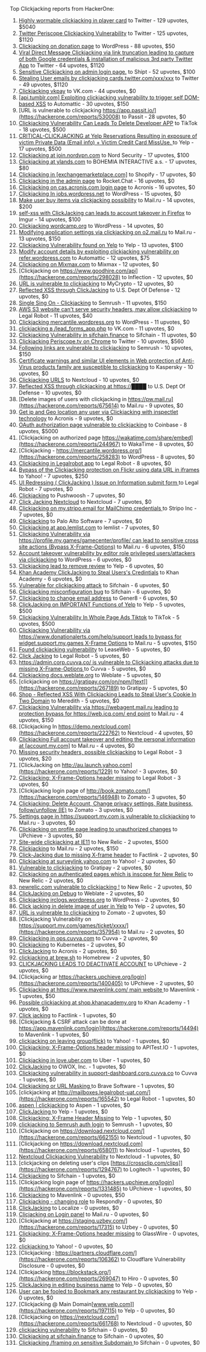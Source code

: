 Top Clickjacking reports from HackerOne:

1. [Highly wormable clickjacking in player card](https://hackerone.com/reports/85624) to Twitter - 129 upvotes, $5040
2. [Twitter Periscope Clickjacking Vulnerability](https://hackerone.com/reports/591432) to Twitter - 125 upvotes, $1120
3. [Clickjacking on donation page](https://hackerone.com/reports/921709) to WordPress - 88 upvotes, $50
4. [Viral Direct Message Clickjacking via link truncation leading to capture of both Google credentials & installation of malicious 3rd party Twitter App](https://hackerone.com/reports/643274) to Twitter - 64 upvotes, $1120
5. [Sensitive Clickjacking on admin login page.](https://hackerone.com/reports/389145) to Shipt - 52 upvotes, $100
6. [Stealing User emails by clickjacking cards.twitter.com/xxx/xxx](https://hackerone.com/reports/154963) to Twitter - 49 upvotes, $1120
7. [Clickjacking vkpay](https://hackerone.com/reports/374817) to VK.com - 44 upvotes, $0
8. [[api.tumblr.com] Exploiting clickjacking vulnerability to trigger self DOM-based XSS](https://hackerone.com/reports/953579) to Automattic - 30 upvotes, $150
9. [URL is vulnerable to clickjacking  https://app.passit.io/](https://hackerone.com/reports/530008) to Passit - 28 upvotes, $0
10. [Clickjacking Vulnerability Can Leads To Delete Developer APP](https://hackerone.com/reports/1416612) to TikTok - 18 upvotes, $500
11. [CRITICAL-CLICKJACKING at Yelp Reservations Resulting in exposure of victim Private Data (Email info) + Victim Credit Card MissUse. ](https://hackerone.com/reports/355859) to Yelp - 17 upvotes, $500
12. [Clickjacking at join.nordvpn.com](https://hackerone.com/reports/765955) to Nord Security - 17 upvotes, $100
13. [Clickjacking at ylands.com](https://hackerone.com/reports/405342) to BOHEMIA INTERACTIVE a.s. - 17 upvotes, $80
14. [Clickjacking in [exchangemarketplace.com]](https://hackerone.com/reports/658217) to Shopify - 17 upvotes, $0
15. [Clickjacking in the admin page](https://hackerone.com/reports/728004) to Rocket.Chat - 16 upvotes, $0
16. [Clickjacking on cas.acronis.com login page](https://hackerone.com/reports/971234) to Acronis - 16 upvotes, $0
17. [Clickjacking In jobs.wordpress.net](https://hackerone.com/reports/223024) to WordPress - 15 upvotes, $0
18. [Make user buy items via clickjacking possibility](https://hackerone.com/reports/471967) to Mail.ru - 14 upvotes, $200
19. [self-xss with ClickJacking can leads to account takeover in Firefox](https://hackerone.com/reports/892289) to Imgur - 14 upvotes, $100
20. [Clickjacking wordcamp.org](https://hackerone.com/reports/230581) to WordPress - 14 upvotes, $0
21. [Modifying application settings via clickjacking on o2.mail.ru](https://hackerone.com/reports/355774) to Mail.ru - 13 upvotes, $150
22. [Clickjacking Vulnerability found on Yelp](https://hackerone.com/reports/214087) to Yelp - 13 upvotes, $100
23. [Modify account details by exploiting clickjacking vulnerability on refer.wordpress.com](https://hackerone.com/reports/765355) to Automattic - 12 upvotes, $75
24. [Clickjacking on Mixmax.com](https://hackerone.com/reports/234713) to Mixmax - 12 upvotes, $0
25. [Clickjacking on https://www.goodhire.com/api](https://hackerone.com/reports/298028) to Inflection - 12 upvotes, $0
26. [URL is vulnerable to clickjacking](https://hackerone.com/reports/712376) to MyCrypto - 12 upvotes, $0
27. [Reflected XSS through ClickJacking](https://hackerone.com/reports/1171403) to U.S. Dept Of Defense - 12 upvotes, $0
28. [Single Sing On - Clickjacking](https://hackerone.com/reports/299009) to Semrush - 11 upvotes, $150
29. [AWS S3 website can't serve security headers, may allow clickjacking](https://hackerone.com/reports/149572) to Legal Robot - 11 upvotes, $40
30. [Clickjacking mercantile.wordpress.org](https://hackerone.com/reports/264125) to WordPress - 11 upvotes, $0
31. [clickjacking в /lead_forms_app.php](https://hackerone.com/reports/294334) to VK.com - 11 upvotes, $0
32. [Clickjacking Vulnerability in sifchain.finance](https://hackerone.com/reports/1185949) to Sifchain - 11 upvotes, $0
33. [Clickjacking Periscope.tv on Chrome](https://hackerone.com/reports/198622) to Twitter - 10 upvotes, $560
34. [Following links are vulnerable to clickjacking](https://hackerone.com/reports/289246) to Semrush - 10 upvotes, $150
35. [Certificate warnings and similar UI elements in Web protection of Anti-Virus products family are susceptible to clickjacking](https://hackerone.com/reports/463695) to Kaspersky - 10 upvotes, $0
36. [Clickjacking URLS](https://hackerone.com/reports/1039805) to Nextcloud - 10 upvotes, $0
37. [Reflected XSS through clickjacking at https://████](https://hackerone.com/reports/1149144) to U.S. Dept Of Defense - 10 upvotes, $0
38. [Delete images of users  with clickjacking in https://pw.mail.ru](https://hackerone.com/reports/675614) to Mail.ru - 9 upvotes, $0
39. [Get ip and Geo location any user via Clickjacking with inspectlet technology](https://hackerone.com/reports/998555) to Acronis - 9 upvotes, $0
40. [OAuth authorization page vulnerable to clickjacking](https://hackerone.com/reports/65825) to Coinbase - 8 upvotes, $5000
41. [Clickjacking on authorized page https://wakatime.com/share/embed](https://hackerone.com/reports/244967) to WakaTime - 8 upvotes, $0
42. [Clickjacking - https://mercantile.wordpress.org/](https://hackerone.com/reports/258283) to WordPress - 8 upvotes, $0
43. [Clickjacking in Legalrobot app](https://hackerone.com/reports/270454) to Legal Robot - 8 upvotes, $0
44. [Bypass of the Clickjacking protection on Flickr using data URL in iframes](https://hackerone.com/reports/7264) to Yahoo! - 7 upvotes, $250
45. [UI Redressing ( ClickJacking ) Issue on Information submit form ](https://hackerone.com/reports/163753) to Legal Robot - 7 upvotes, $0
46. [Clickjacking](https://hackerone.com/reports/200419) to Pushwoosh - 7 upvotes, $0
47. [Click Jacking Nextcloud](https://hackerone.com/reports/347782) to Nextcloud - 7 upvotes, $0
48. [Clickjacking on my.stripo.email for MailChimp credentials ](https://hackerone.com/reports/737625) to Stripo Inc - 7 upvotes, $0
49. [ Clickjacking](https://hackerone.com/reports/688546) to Palo Alto Software - 7 upvotes, $0
50. [Clickjacking at  app.lemlist.com](https://hackerone.com/reports/1574017) to lemlist - 7 upvotes, $0
51. [Clickjacking Vulnerability via https://profile.my.games/gamecenter/profile/ can lead to sensitive cross site actions (Bypass X-Frame-Options)](https://hackerone.com/reports/974090) to Mail.ru - 6 upvotes, $150
52. [Account takeover vulnerability by editor role privileged users/attackers via clickjacking](https://hackerone.com/reports/388254) to WordPress - 6 upvotes, $0
53. [Clickjacking lead to remove review](https://hackerone.com/reports/965141) to Yelp - 6 upvotes, $0
54. [Khan Academy ClickJacking to Steal Users's Credintials](https://hackerone.com/reports/639682) to Khan Academy - 6 upvotes, $0
55. [Vulnerable for clickjacking attack](https://hackerone.com/reports/1188639) to Sifchain - 6 upvotes, $0
56. [Clickjacking misconfiguration bug](https://hackerone.com/reports/1176104) to Sifchain - 6 upvotes, $0
57. [Clickjacking to change email address](https://hackerone.com/reports/783191) to Gener8 - 6 upvotes, $0
58. [ClickJacking on IMPORTANT Functions of Yelp](https://hackerone.com/reports/305128) to Yelp - 5 upvotes, $500
59. [Clickjacking Vulnerability In Whole Page Ads Tiktok](https://hackerone.com/reports/1418857) to TikTok - 5 upvotes, $500
60. [Clickjacking Vulnerability via https://www.donationalerts.com/help/support leads to bypass for widget.support.my.games X-Frame Options](https://hackerone.com/reports/1027192) to Mail.ru - 5 upvotes, $150
61. [Found clickjacking vulnerability](https://hackerone.com/reports/119828) to LeaseWeb - 5 upvotes, $0
62. [Click Jacking](https://hackerone.com/reports/163888) to Legal Robot - 5 upvotes, $0
63. [https://admin.corp.cuvva.co/ is vulnerable to Clickjacking attacks due to missing X-Frame-Options ](https://hackerone.com/reports/231434) to Cuvva - 5 upvotes, $0
64. [Clickjacking docs.weblate.org](https://hackerone.com/reports/223391) to Weblate - 5 upvotes, $0
65. [clickjacking on https://gratipay.com/on/npm/[text]](https://hackerone.com/reports/267189) to Gratipay - 5 upvotes, $0
66. [Shop - Reflected  XSS  With  Clickjacking Leads to Steal User's Cookie  In Two Domain](https://hackerone.com/reports/1221942) to Meredith - 5 upvotes, $0
67. [Clickjacking Vulnerability via https://webagent.mail.ru leading to protection bypass for https://web.icq.com/ end point](https://hackerone.com/reports/918923) to Mail.ru - 4 upvotes, $150
68. [Clickjacking In https://demo.nextcloud.com](https://hackerone.com/reports/222762) to Nextcloud - 4 upvotes, $0
69. [Clickjacking Full account takeover and editing the personal information at [account.my.com]](https://hackerone.com/reports/261652) to Mail.ru - 4 upvotes, $0
70. [Missing security headers, possible clickjacking](https://hackerone.com/reports/64645) to Legal Robot - 3 upvotes, $20
71. [ClickJacking on http://au.launch.yahoo.com](https://hackerone.com/reports/1229) to Yahoo! - 3 upvotes, $0
72. [Clickjacking: X-Frame-Options header missing](https://hackerone.com/reports/163646) to Legal Robot - 3 upvotes, $0
73. [Clickjacking login page of http://book.zomato.com/](https://hackerone.com/reports/146948) to Zomato - 3 upvotes, $0
74. [Clickjacking: Delete Account, Change privacy settings, Rate business, follow/unfollow (IE)](https://hackerone.com/reports/338569) to Zomato - 3 upvotes, $0
75. [Settings page in https://support.my.com is vulnerable to clickjacking](https://hackerone.com/reports/667400) to Mail.ru - 3 upvotes, $0
76. [Clickjacking on profile page leading to unauthorized changes](https://hackerone.com/reports/1198907) to UPchieve - 3 upvotes, $0
77. [Site-wide clickjacking at IE11](https://hackerone.com/reports/614947) to New Relic - 2 upvotes, $500
78. [Clickjacking](https://hackerone.com/reports/8724) to Mail.ru - 2 upvotes, $150
79. [Click-Jacking due to missing X-frame header](https://hackerone.com/reports/17664) to Factlink - 2 upvotes, $0
80. [Clickjacking at surveylink.yahoo.com](https://hackerone.com/reports/3578) to Yahoo! - 2 upvotes, $0
81. [Vulnerable to clickjacking](https://hackerone.com/reports/123782) to Gratipay - 2 upvotes, $0
82. [Clickjacking on authenticated pages which is inscope for New Relic](https://hackerone.com/reports/128645) to New Relic - 2 upvotes, $0
83. [newrelic.com vulnerable to clickjacking !](https://hackerone.com/reports/123126) to New Relic - 2 upvotes, $0
84. [ClickJacking on Debug](https://hackerone.com/reports/225555) to Weblate - 2 upvotes, $0
85. [Clickjacking irclogs.wordpress.org](https://hackerone.com/reports/267075) to WordPress - 2 upvotes, $0
86. [Click jacking in delete image of user in Yelp](https://hackerone.com/reports/201848) to Yelp - 2 upvotes, $0
87. [URL is vulnerable to clickjacking](https://hackerone.com/reports/337219) to Zomato - 2 upvotes, $0
88. [Clickjacking Vulnerability on https://support.my.com/games/ticket/xxxx/](https://hackerone.com/reports/357954) to Mail.ru - 2 upvotes, $0
89. [Clickjacking in ops.cuvva.com](https://hackerone.com/reports/583624) to Cuvva - 2 upvotes, $0
90. [Clickjacking](https://hackerone.com/reports/832593) to Kubernetes - 2 upvotes, $0
91. [ClickJacking](https://hackerone.com/reports/947690) to Acronis - 2 upvotes, $0
92. [clickjacking at  brew.sh](https://hackerone.com/reports/1245972) to Homebrew - 2 upvotes, $0
93. [CLICKJACKING LEADS TO DEACTIVATE ACCOUNT](https://hackerone.com/reports/1301113) to UPchieve - 2 upvotes, $0
94. [Clickjacking ar https://hackers.upchieve.org/login](https://hackerone.com/reports/1400405) to UPchieve - 2 upvotes, $0
95. [Clickjacking at https://www.mavenlink.com/ main website ](https://hackerone.com/reports/14631) to Mavenlink - 1 upvotes, $50
96. [Possible clickjacking at shop.khanacademy.org](https://hackerone.com/reports/6370) to Khan Academy - 1 upvotes, $0
97. [Click jacking](https://hackerone.com/reports/13550) to Factlink - 1 upvotes, $0
98. [Clickjacking & CSRF attack can be done at https://app.mavenlink.com/login](https://hackerone.com/reports/14494) to Mavenlink - 1 upvotes, $0
99. [clickjacking on leaving group(flick)](https://hackerone.com/reports/7745) to Yahoo! - 1 upvotes, $0
100. [Clickjacking: X-Frame-Options header missing](https://hackerone.com/reports/129650) to APITest.IO - 1 upvotes, $0
101. [Clickjacking in love.uber.com](https://hackerone.com/reports/137152) to Uber - 1 upvotes, $0
102. [ClickJacking](https://hackerone.com/reports/183127) to OWOX, Inc. - 1 upvotes, $0
103. [Clickjacking vulnerability in support-dashboard.corp.cuvva.co](https://hackerone.com/reports/231694) to Cuvva - 1 upvotes, $0
104. [Clickjacking or URL Masking ](https://hackerone.com/reports/204198) to Brave Software - 1 upvotes, $0
105. [clickjacking at http://mailboxes.legalrobot-uat.com/](https://hackerone.com/reports/165542) to Legal Robot - 1 upvotes, $0
106. [aspen | clickjacking](https://hackerone.com/reports/272387) to Aspen - 1 upvotes, $0
107. [ClickJacking ](https://hackerone.com/reports/179839) to Yelp - 1 upvotes, $0
108. [Clickjacking: X-Frame Header Missing](https://hackerone.com/reports/168358) to Yelp - 1 upvotes, $0
109. [clickjacking to Semrush auth login](https://hackerone.com/reports/318295) to Semrush - 1 upvotes, $0
110. [Clickjacking on https://download.nextcloud.com/](https://hackerone.com/reports/662155) to Nextcloud - 1 upvotes, $0
111. [Clickjacking on https://download.nextcloud.com](https://hackerone.com/reports/658011) to Nextcloud - 1 upvotes, $0
112. [Nextcloud Clickjacking Vulnerability](https://hackerone.com/reports/710996) to Nextcloud - 1 upvotes, $0
113. [clickjacking on deleting user's clips [https://crossclip.com/clips]](https://hackerone.com/reports/1294767) to Logitech - 1 upvotes, $0
114. [Clickjacking](https://hackerone.com/reports/1206138) to Sifchain - 1 upvotes, $0
115. [Clickjacking login page of https://hackers.upchieve.org/login](https://hackerone.com/reports/1331485) to UPchieve - 1 upvotes, $0
116. [Clickjacking](https://hackerone.com/reports/21110) to Mavenlink - 0 upvotes, $50
117. [Clickjacking - changing role](https://hackerone.com/reports/7924) to Respondly - 0 upvotes, $0
118. [ClickJacking](https://hackerone.com/reports/7862) to Localize - 0 upvotes, $0
119. [Clicjacking on Login panel](https://hackerone.com/reports/8459) to Mail.ru - 0 upvotes, $0
120. [Clickjacking at https://staging.uzbey.com/](https://hackerone.com/reports/17315) to Uzbey - 0 upvotes, $0
121. [Clickjacking: X-Frame-Options header missing](https://hackerone.com/reports/27594) to GlassWire - 0 upvotes, $0
122. [clickjacking ](https://hackerone.com/reports/1207) to Yahoo! - 0 upvotes, $0
123. [Clickjacking : https://partners.cloudflare.com/](https://hackerone.com/reports/106362) to Cloudflare Vulnerability Disclosure - 0 upvotes, $0
124. [Clickjacking https://blockstack.org/](https://hackerone.com/reports/269047) to Hiro - 0 upvotes, $0
125. [ClickJacking in editing business name](https://hackerone.com/reports/227837) to Yelp - 0 upvotes, $0
126. [User can be fooled to Bookmark any restaurant by clickjacking](https://hackerone.com/reports/228295) to Yelp - 0 upvotes, $0
127. [Clickjacking @ Main Domain[www.yelp.com]](https://hackerone.com/reports/197115) to Yelp - 0 upvotes, $0
128. [Clickjacking on https://nextcloud.com/](https://hackerone.com/reports/661768) to Nextcloud - 0 upvotes, $0
129. [clickjacking vulnerability](https://hackerone.com/reports/1199904) to Sifchain - 0 upvotes, $0
130. [	 Clickjacking at sifchain.finance](https://hackerone.com/reports/1212595) to Sifchain - 0 upvotes, $0
131. [Clickjacking /framing on sensitive Subdomain ](https://hackerone.com/reports/1195209) to Sifchain - 0 upvotes, $0
